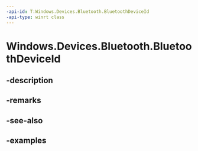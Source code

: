 ```yaml
---
-api-id: T:Windows.Devices.Bluetooth.BluetoothDeviceId
-api-type: winrt class
---
```


<!-- Class syntax.
public class BluetoothDeviceId 
-->

# Windows.Devices.Bluetooth.BluetoothDeviceId

## -description

## -remarks

## -see-also

## -examples


